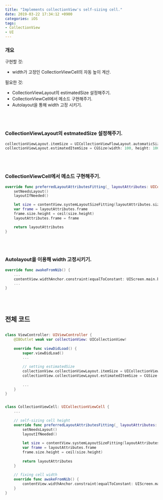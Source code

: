 ```yaml
---
title: "Implements collectionView's self-sizing cell."
date: 2019-03-22 17:34:12 +0900
categories: iOS
tags:
- CollectionView
- UI
---
```

  
  
  
### 개요

구현할 것:
- width가 고정인 CollectionViewCell의 자동 높이 계산.

필요한 것: 
- CollectionViewLayout의 estimatedSize 설정해주기.
- CollectionViewCell에서 메소드 구현해주기.
- Autolayout을 통해 width 고정 시키기.
<br/>
<br/>

### CollectionViewLayout의 estmatedSize 설정해주기.

```swift
collectionViewLayout.itemSize = UICollectionViewFlowLayout.automaticSize
collectionViewLayout.estimatedItemSize = CGSize(width: 100, height: 100)
```  
<br/>
<br/>

### CollectionViewCell에서 메소드 구현해주기.

```swift
override func preferredLayoutAttributesFitting(_ layoutAttributes: UICollectionViewLayoutAttributes) -> UICollectionViewLayoutAttributes {
    setNeedsLayout()
    layoutIfNeeded()

    let size = contentView.systemLayoutSizeFitting(layoutAttributes.size)
    var frame = layoutAttributes.frame
    frame.size.height = ceil(size.height)
    layoutAttributes.frame = frame

    return layoutAttributes
}
```
<br/>  
<br/>  
  
### Autolayout을 이용해 width 고정시키기.

```swift
override func awakeFromNib() {
    ...
    contentView.widthAnchor.constraint(equalToConstant: UIScreen.main.bounds.width).isActive = true
    ...
}
```
<br/>  
<br/>  
  
## 전체 코드

```swift

class ViewController: UIViewController {
    @IBOutlet weak var collectionView: UICollectionView!
    
    override func viewDidLoad() {
        super.viewDidLoad()
        ...
        
        // setting estimatedSize
        collectionView.collectionViewLayout.itemSize = UICollectionViewFlowLayout.automaticSize
        collectionView.collectionViewLayout.estimatedItemSize = CGSize(width: 100, height: 100)
        
        ...
    }
}


class CollectionViewCell: UICollectionViewCell {
    ...
    
    // self-sizing cell height
    override func preferredLayoutAttributesFitting(_ layoutAttributes: UICollectionViewLayoutAttributes) -> UICollectionViewLayoutAttributes {
        setNeedsLayout()
        layoutIfNeeded()
        
        let size = contentView.systemLayoutSizeFitting(layoutAttributes.size)
        var frame = layoutAttributes.frame
        frame.size.height = ceil(size.height)
        
        return layoutAttributes
    }
    
    // fixing cell width
    override func awakeFromNib() {
        contentView.widthAnchor.constraint(equalToConstant: UIScreen.main.bounds.width).isActive = true
    }
}

```
